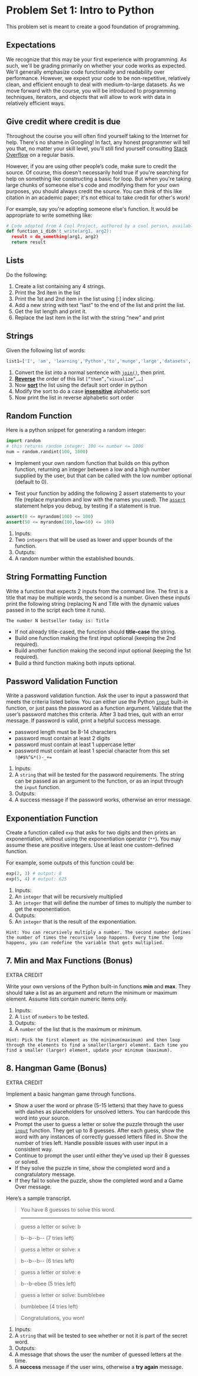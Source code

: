 
# Problem Set 1: Intro to Python

This problem set is meant to create a good foundation of programming.

## Expectations
We recognize that this may be your first experience with programming. As such, we'll be grading primarily on whether your code works as expected. We'll generally emphasize code functionality and readability over performance. However, we expect your code to be non-repetitive, relatively clean, and efficient enough to deal with medium-to-large datasets. As we move forward with the course, you will be introduced to programming techniques, iterators, and objects that will allow to work with data in relatively efficient ways.

## Give credit where credit is due

Throughout the course you will often find yourself taking to the Internet for help. There's no shame in Googling! In fact, any honest programmer will tell you that, no matter your skill level, you'll still find yourself consulting [Stack Overflow]( http://stackoverflow.com/) on a regular basis.

However, if you are using other people’s code, make sure to credit the source. Of course, this doesn't necessarily hold true if you're searching for help on something like constructing a basic for loop. But when you're taking large chunks of someone else's code and modifying them for your own purposes, you should always credit the source. You can think of this like citation in an academic paper; it's not ethical to take credit for other's work!

For example, say you're adopting someone else's function. It would be appropriate to write something like:

```python
# Code adopted from A Cool Project, authored by a cool person, available at https://github.com/coolprogrammer/a-cool-project
def function_i_didn't_write(arg1, arg2):
  result = do_something(arg1, arg2)
  return result
```

## Lists
Do the following:

1. Create a list containing any 4 strings.
2. Print the 3rd item in the list
3. Print the 1st and 2nd item in the list using [:] index slicing.
4. Add a new string with text “last” to the end of the list and print the list.
5. Get the list length and print it.
6. Replace the last item in the list with the string “new” and print


## Strings
Given the following list of words:
```Python
list1=['I', 'am', 'learning','Python','to','munge','large','datasets','and','visualize','them']
```
1. Convert the list into a normal sentence with [`join()`](https://docs.python.org/3/library/stdtypes.html#str.join), then print.
2. [**Reverse**](https://docs.python.org/3.6/tutorial/datastructures.html) the order of this list `[“them”,”visualize”,…]`
3. Now [**sort**](https://docs.python.org/3/library/functions.html#sorted) the list using the default sort order in python
4. Modify the sort to do a case [**insensitive**](http://matthiaseisen.com/pp/patterns/p0005/) alphabetic sort
5. Now print the list in reverse alphabetic sort order


## Random Function
Here is a python snippet for generating a random integer:

```python
import random
# this returns random integer: 100 <= number <= 1000
num = random.randint(100, 1000)
```

* Implement your own random function that builds on this python function, returning an integer between a low and a high number supplied by the user, but that can be called with the low number optional (default to 0).

* Test your function by adding the following 2 assert statements to your file (replace myrandom and low with the names you used). The [`assert`](https://docs.python.org/3/reference/simple_stmts.html#assert) statement helps you debug, by testing if a statement is true.

```python
assert(0 <= myrandom(100) <= 100)
assert(50 <= myrandom(100,low=50) <= 100)
```


1. Inputs:
  1. Two `integers` that will be used as lower and upper bounds of the function.
2. Outputs:
  1. A random number within the established bounds.

## String Formatting Function
Write a function that expects 2 inputs from the command line. The first is a title that may be multiple words, the second is a number. Given these inputs print the following string (replacing N and Title with the dynamic values passed in to the script each time it runs).

`The number N bestseller today is: Title`

* If not already title-cased, the function should **title-case** the string.
* Build one function making the first input optional (keeping the 2nd required).
* Build another function making the second input optional (keeping the 1st required).
* Build a third function making both inputs optional.


## Password Validation Function
Write a password validation function. Ask the user to input a password that meets the criteria listed below. You can either use the Python [`input`](https://docs.python.org/3/library/functions.html#input) built-in function, or just pass the password as a function argument. Validate that the user’s password matches this criteria. After 3 bad tries, quit with an error message. If password is valid, print a helpful success message.

* password length must be 8-14 characters
* password must contain at least 2 digits
* password must contain at least 1 uppercase letter
* password must contain at least 1 special character from this set `!@#$%^&*()-_+=`

1. Inputs:
  1. A `string` that will be tested for the password requirements. The string can be passed as an argument to the function, or as an input through the `input` function.
2. Outputs:
  1. A success message if the password works, otherwise an error message.


## Exponentiation Function
Create a function called `exp` that asks for two digits and then prints an exponentiation, without using the exponentiation operator (`**`). You may assume these are positive integers. Use at least one custom-defined function.

For example, some outputs of this function could be:

```python
exp(2, 3) # output: 8
exp(5, 4) # output: 625
```

1. Inputs:
  1. An `integer` that will be recursively multiplied
  2. An `integer` that will define the number of times to multiply the number to get the exponentiation.
2. Outputs:
  1. An `integer` that is the result of the exponentiation.

`Hint: You can recursively multiply a number. The second number defines the number of times the recursive loop happens. Every time the loop happens, you can redefine the variable that gets multiplied.`

## 7. Min and Max Functions (Bonus)

EXTRA CREDIT

Write your own versions of the Python built-in functions **min** and **max**. They should take a list as an argument and return the minimum or maximum element. Assume lists contain numeric items only.

1. Inputs:
  1. A `list` of `numbers` to be tested.
2. Outputs:
  1. A `number` of the list that is the maximum or minimum.

`Hint: Pick the first element as the minimum(maximum) and then loop through the elements to find a smaller(larger) element. Each time you find a smaller (larger) element, update your minimum (maximum).`

## 8. Hangman Game (Bonus)

EXTRA CREDIT

Implement a basic hangman game through functions.
* Show a user the word or phrase (5-15 letters) that they have to guess with dashes as placeholders for unsolved letters. You can hardcode this word into your source.
* Prompt the user to guess a letter or solve the puzzle through the user [`input`](https://docs.python.org/3/library/functions.html#input) function. They get up to 8 guesses. After each guess, show the word with any instances of correctly guessed letters filled in. Show the number of tries left. Handle possible issues with user input in a consistent way.
* Continue to prompt the user until either they’ve used up their 8 guesses or solved.
* If they solve the puzzle in time, show the completed word and a congratulatory message.
* If they fail to solve the puzzle, show the completed word and a Game Over message.


Here’s a sample transcript.
> You have 8 guesses to solve this word.

>------------------------------------------   

>guess a letter or solve: b

>b--b--b--  (7 tries left)

>guess a letter or solve: x

>b--b--b--  (6 tries left)

>guess a letter or solve: e

>b--b-ebee  (5 tries left)

>guess a letter or solve: bumblebee

>bumblebee  (4 tries left)

>Congratulations, you won!

1. Inputs:
  1. A `string` that will be tested to see whether or not it is part of the secret word.
2. Outputs:
  1. A message that shows the user the number of guessed letters at the time.
  2. A **success** message if the user wins, otherwise a **try again** message.
